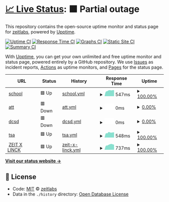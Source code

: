 # [📈 Live Status](https://up.zeit.cx): <!--live status--> **🟧 Partial outage**

This repository contains the open-source uptime monitor and status page for [zeitlabs](https://up.zeit.cx), powered by [Upptime](https://github.com/upptime/upptime).

[![Uptime CI](https://github.com/koj-co/upptime/workflows/Uptime%20CI/badge.svg)](https://github.com/koj-co/upptime/actions?query=workflow%3A%22Uptime+CI%22)
[![Response Time CI](https://github.com/koj-co/upptime/workflows/Response%20Time%20CI/badge.svg)](https://github.com/koj-co/upptime/actions?query=workflow%3A%22Response+Time+CI%22)
[![Graphs CI](https://github.com/koj-co/upptime/workflows/Graphs%20CI/badge.svg)](https://github.com/koj-co/upptime/actions?query=workflow%3A%22Graphs+CI%22)
[![Static Site CI](https://github.com/koj-co/upptime/workflows/Static%20Site%20CI/badge.svg)](https://github.com/koj-co/upptime/actions?query=workflow%3A%22Static+Site+CI%22)
[![Summary CI](https://github.com/koj-co/upptime/workflows/Summary%20CI/badge.svg)](https://github.com/koj-co/upptime/actions?query=workflow%3A%22Summary+CI%22)

With [Upptime](https://upptime.js.org), you can get your own unlimited and free uptime monitor and status page, powered entirely by a GitHub repository. We use [Issues](https://github.com/zeitlabs/uptime-checker/issues) as incident reports, [Actions](https://github.com/zeitlabs/uptime-checker/actions) as uptime monitors, and [Pages](https://up.zeit.cx) for the status page.

<!--start: status pages-->
<!-- This summary is generated by Upptime (https://github.com/upptime/upptime) -->
<!-- Do not edit this manually, your changes will be overwritten -->
<!-- prettier-ignore -->
| URL | Status | History | Response Time | Uptime |
| --- | ------ | ------- | ------------- | ------ |
| <img alt="" src="https://favicons.githubusercontent.com/sch.bikou.in" height="13"> [school](https://sch.bikou.in) | 🟩 Up | [school.yml](https://github.com/zeitlabs/uptime-checker/commits/HEAD/history/school.yml) | <details><summary><img alt="Response time graph" src="./graphs/school/response-time-week.png" height="20"> 547ms</summary><br><a href="https://up.zeit.cx/history/school"><img alt="Response time 528" src="https://img.shields.io/endpoint?url=https%3A%2F%2Fraw.githubusercontent.com%2Fzeitlabs%2Fuptime-checker%2FHEAD%2Fapi%2Fschool%2Fresponse-time.json"></a><br><a href="https://up.zeit.cx/history/school"><img alt="24-hour response time 540" src="https://img.shields.io/endpoint?url=https%3A%2F%2Fraw.githubusercontent.com%2Fzeitlabs%2Fuptime-checker%2FHEAD%2Fapi%2Fschool%2Fresponse-time-day.json"></a><br><a href="https://up.zeit.cx/history/school"><img alt="7-day response time 547" src="https://img.shields.io/endpoint?url=https%3A%2F%2Fraw.githubusercontent.com%2Fzeitlabs%2Fuptime-checker%2FHEAD%2Fapi%2Fschool%2Fresponse-time-week.json"></a><br><a href="https://up.zeit.cx/history/school"><img alt="30-day response time 514" src="https://img.shields.io/endpoint?url=https%3A%2F%2Fraw.githubusercontent.com%2Fzeitlabs%2Fuptime-checker%2FHEAD%2Fapi%2Fschool%2Fresponse-time-month.json"></a><br><a href="https://up.zeit.cx/history/school"><img alt="1-year response time 528" src="https://img.shields.io/endpoint?url=https%3A%2F%2Fraw.githubusercontent.com%2Fzeitlabs%2Fuptime-checker%2FHEAD%2Fapi%2Fschool%2Fresponse-time-year.json"></a></details> | <details><summary><a href="https://up.zeit.cx/history/school">100.00%</a></summary><a href="https://up.zeit.cx/history/school"><img alt="All-time uptime 100.00%" src="https://img.shields.io/endpoint?url=https%3A%2F%2Fraw.githubusercontent.com%2Fzeitlabs%2Fuptime-checker%2FHEAD%2Fapi%2Fschool%2Fuptime.json"></a><br><a href="https://up.zeit.cx/history/school"><img alt="24-hour uptime 100.00%" src="https://img.shields.io/endpoint?url=https%3A%2F%2Fraw.githubusercontent.com%2Fzeitlabs%2Fuptime-checker%2FHEAD%2Fapi%2Fschool%2Fuptime-day.json"></a><br><a href="https://up.zeit.cx/history/school"><img alt="7-day uptime 100.00%" src="https://img.shields.io/endpoint?url=https%3A%2F%2Fraw.githubusercontent.com%2Fzeitlabs%2Fuptime-checker%2FHEAD%2Fapi%2Fschool%2Fuptime-week.json"></a><br><a href="https://up.zeit.cx/history/school"><img alt="30-day uptime 100.00%" src="https://img.shields.io/endpoint?url=https%3A%2F%2Fraw.githubusercontent.com%2Fzeitlabs%2Fuptime-checker%2FHEAD%2Fapi%2Fschool%2Fuptime-month.json"></a><br><a href="https://up.zeit.cx/history/school"><img alt="1-year uptime 100.00%" src="https://img.shields.io/endpoint?url=https%3A%2F%2Fraw.githubusercontent.com%2Fzeitlabs%2Fuptime-checker%2FHEAD%2Fapi%2Fschool%2Fuptime-year.json"></a></details>
| <img alt="" src="https://favicons.githubusercontent.com/att.bikou.in" height="13"> [att](https://att.bikou.in) | 🟥 Down | [att.yml](https://github.com/zeitlabs/uptime-checker/commits/HEAD/history/att.yml) | <details><summary><img alt="Response time graph" src="./graphs/att/response-time-week.png" height="20"> 0ms</summary><br><a href="https://up.zeit.cx/history/att"><img alt="Response time 533" src="https://img.shields.io/endpoint?url=https%3A%2F%2Fraw.githubusercontent.com%2Fzeitlabs%2Fuptime-checker%2FHEAD%2Fapi%2Fatt%2Fresponse-time.json"></a><br><a href="https://up.zeit.cx/history/att"><img alt="24-hour response time 0" src="https://img.shields.io/endpoint?url=https%3A%2F%2Fraw.githubusercontent.com%2Fzeitlabs%2Fuptime-checker%2FHEAD%2Fapi%2Fatt%2Fresponse-time-day.json"></a><br><a href="https://up.zeit.cx/history/att"><img alt="7-day response time 0" src="https://img.shields.io/endpoint?url=https%3A%2F%2Fraw.githubusercontent.com%2Fzeitlabs%2Fuptime-checker%2FHEAD%2Fapi%2Fatt%2Fresponse-time-week.json"></a><br><a href="https://up.zeit.cx/history/att"><img alt="30-day response time 0" src="https://img.shields.io/endpoint?url=https%3A%2F%2Fraw.githubusercontent.com%2Fzeitlabs%2Fuptime-checker%2FHEAD%2Fapi%2Fatt%2Fresponse-time-month.json"></a><br><a href="https://up.zeit.cx/history/att"><img alt="1-year response time 533" src="https://img.shields.io/endpoint?url=https%3A%2F%2Fraw.githubusercontent.com%2Fzeitlabs%2Fuptime-checker%2FHEAD%2Fapi%2Fatt%2Fresponse-time-year.json"></a></details> | <details><summary><a href="https://up.zeit.cx/history/att">0.00%</a></summary><a href="https://up.zeit.cx/history/att"><img alt="All-time uptime 75.28%" src="https://img.shields.io/endpoint?url=https%3A%2F%2Fraw.githubusercontent.com%2Fzeitlabs%2Fuptime-checker%2FHEAD%2Fapi%2Fatt%2Fuptime.json"></a><br><a href="https://up.zeit.cx/history/att"><img alt="24-hour uptime 0.00%" src="https://img.shields.io/endpoint?url=https%3A%2F%2Fraw.githubusercontent.com%2Fzeitlabs%2Fuptime-checker%2FHEAD%2Fapi%2Fatt%2Fuptime-day.json"></a><br><a href="https://up.zeit.cx/history/att"><img alt="7-day uptime 0.00%" src="https://img.shields.io/endpoint?url=https%3A%2F%2Fraw.githubusercontent.com%2Fzeitlabs%2Fuptime-checker%2FHEAD%2Fapi%2Fatt%2Fuptime-week.json"></a><br><a href="https://up.zeit.cx/history/att"><img alt="30-day uptime 1.38%" src="https://img.shields.io/endpoint?url=https%3A%2F%2Fraw.githubusercontent.com%2Fzeitlabs%2Fuptime-checker%2FHEAD%2Fapi%2Fatt%2Fuptime-month.json"></a><br><a href="https://up.zeit.cx/history/att"><img alt="1-year uptime 74.31%" src="https://img.shields.io/endpoint?url=https%3A%2F%2Fraw.githubusercontent.com%2Fzeitlabs%2Fuptime-checker%2FHEAD%2Fapi%2Fatt%2Fuptime-year.json"></a></details>
| <img alt="" src="https://favicons.githubusercontent.com/dcsd.bikou.in" height="13"> [dcsd](https://dcsd.bikou.in) | 🟥 Down | [dcsd.yml](https://github.com/zeitlabs/uptime-checker/commits/HEAD/history/dcsd.yml) | <details><summary><img alt="Response time graph" src="./graphs/dcsd/response-time-week.png" height="20"> 0ms</summary><br><a href="https://up.zeit.cx/history/dcsd"><img alt="Response time 523" src="https://img.shields.io/endpoint?url=https%3A%2F%2Fraw.githubusercontent.com%2Fzeitlabs%2Fuptime-checker%2FHEAD%2Fapi%2Fdcsd%2Fresponse-time.json"></a><br><a href="https://up.zeit.cx/history/dcsd"><img alt="24-hour response time 0" src="https://img.shields.io/endpoint?url=https%3A%2F%2Fraw.githubusercontent.com%2Fzeitlabs%2Fuptime-checker%2FHEAD%2Fapi%2Fdcsd%2Fresponse-time-day.json"></a><br><a href="https://up.zeit.cx/history/dcsd"><img alt="7-day response time 0" src="https://img.shields.io/endpoint?url=https%3A%2F%2Fraw.githubusercontent.com%2Fzeitlabs%2Fuptime-checker%2FHEAD%2Fapi%2Fdcsd%2Fresponse-time-week.json"></a><br><a href="https://up.zeit.cx/history/dcsd"><img alt="30-day response time 0" src="https://img.shields.io/endpoint?url=https%3A%2F%2Fraw.githubusercontent.com%2Fzeitlabs%2Fuptime-checker%2FHEAD%2Fapi%2Fdcsd%2Fresponse-time-month.json"></a><br><a href="https://up.zeit.cx/history/dcsd"><img alt="1-year response time 521" src="https://img.shields.io/endpoint?url=https%3A%2F%2Fraw.githubusercontent.com%2Fzeitlabs%2Fuptime-checker%2FHEAD%2Fapi%2Fdcsd%2Fresponse-time-year.json"></a></details> | <details><summary><a href="https://up.zeit.cx/history/dcsd">0.00%</a></summary><a href="https://up.zeit.cx/history/dcsd"><img alt="All-time uptime 75.28%" src="https://img.shields.io/endpoint?url=https%3A%2F%2Fraw.githubusercontent.com%2Fzeitlabs%2Fuptime-checker%2FHEAD%2Fapi%2Fdcsd%2Fuptime.json"></a><br><a href="https://up.zeit.cx/history/dcsd"><img alt="24-hour uptime 0.00%" src="https://img.shields.io/endpoint?url=https%3A%2F%2Fraw.githubusercontent.com%2Fzeitlabs%2Fuptime-checker%2FHEAD%2Fapi%2Fdcsd%2Fuptime-day.json"></a><br><a href="https://up.zeit.cx/history/dcsd"><img alt="7-day uptime 0.00%" src="https://img.shields.io/endpoint?url=https%3A%2F%2Fraw.githubusercontent.com%2Fzeitlabs%2Fuptime-checker%2FHEAD%2Fapi%2Fdcsd%2Fuptime-week.json"></a><br><a href="https://up.zeit.cx/history/dcsd"><img alt="30-day uptime 1.38%" src="https://img.shields.io/endpoint?url=https%3A%2F%2Fraw.githubusercontent.com%2Fzeitlabs%2Fuptime-checker%2FHEAD%2Fapi%2Fdcsd%2Fuptime-month.json"></a><br><a href="https://up.zeit.cx/history/dcsd"><img alt="1-year uptime 74.31%" src="https://img.shields.io/endpoint?url=https%3A%2F%2Fraw.githubusercontent.com%2Fzeitlabs%2Fuptime-checker%2FHEAD%2Fapi%2Fdcsd%2Fuptime-year.json"></a></details>
| <img alt="" src="https://favicons.githubusercontent.com/tsa-dev.bikou.in" height="13"> [tsa](https://tsa-dev.bikou.in) | 🟩 Up | [tsa.yml](https://github.com/zeitlabs/uptime-checker/commits/HEAD/history/tsa.yml) | <details><summary><img alt="Response time graph" src="./graphs/tsa/response-time-week.png" height="20"> 548ms</summary><br><a href="https://up.zeit.cx/history/tsa"><img alt="Response time 522" src="https://img.shields.io/endpoint?url=https%3A%2F%2Fraw.githubusercontent.com%2Fzeitlabs%2Fuptime-checker%2FHEAD%2Fapi%2Ftsa%2Fresponse-time.json"></a><br><a href="https://up.zeit.cx/history/tsa"><img alt="24-hour response time 540" src="https://img.shields.io/endpoint?url=https%3A%2F%2Fraw.githubusercontent.com%2Fzeitlabs%2Fuptime-checker%2FHEAD%2Fapi%2Ftsa%2Fresponse-time-day.json"></a><br><a href="https://up.zeit.cx/history/tsa"><img alt="7-day response time 548" src="https://img.shields.io/endpoint?url=https%3A%2F%2Fraw.githubusercontent.com%2Fzeitlabs%2Fuptime-checker%2FHEAD%2Fapi%2Ftsa%2Fresponse-time-week.json"></a><br><a href="https://up.zeit.cx/history/tsa"><img alt="30-day response time 517" src="https://img.shields.io/endpoint?url=https%3A%2F%2Fraw.githubusercontent.com%2Fzeitlabs%2Fuptime-checker%2FHEAD%2Fapi%2Ftsa%2Fresponse-time-month.json"></a><br><a href="https://up.zeit.cx/history/tsa"><img alt="1-year response time 521" src="https://img.shields.io/endpoint?url=https%3A%2F%2Fraw.githubusercontent.com%2Fzeitlabs%2Fuptime-checker%2FHEAD%2Fapi%2Ftsa%2Fresponse-time-year.json"></a></details> | <details><summary><a href="https://up.zeit.cx/history/tsa">100.00%</a></summary><a href="https://up.zeit.cx/history/tsa"><img alt="All-time uptime 100.00%" src="https://img.shields.io/endpoint?url=https%3A%2F%2Fraw.githubusercontent.com%2Fzeitlabs%2Fuptime-checker%2FHEAD%2Fapi%2Ftsa%2Fuptime.json"></a><br><a href="https://up.zeit.cx/history/tsa"><img alt="24-hour uptime 100.00%" src="https://img.shields.io/endpoint?url=https%3A%2F%2Fraw.githubusercontent.com%2Fzeitlabs%2Fuptime-checker%2FHEAD%2Fapi%2Ftsa%2Fuptime-day.json"></a><br><a href="https://up.zeit.cx/history/tsa"><img alt="7-day uptime 100.00%" src="https://img.shields.io/endpoint?url=https%3A%2F%2Fraw.githubusercontent.com%2Fzeitlabs%2Fuptime-checker%2FHEAD%2Fapi%2Ftsa%2Fuptime-week.json"></a><br><a href="https://up.zeit.cx/history/tsa"><img alt="30-day uptime 100.00%" src="https://img.shields.io/endpoint?url=https%3A%2F%2Fraw.githubusercontent.com%2Fzeitlabs%2Fuptime-checker%2FHEAD%2Fapi%2Ftsa%2Fuptime-month.json"></a><br><a href="https://up.zeit.cx/history/tsa"><img alt="1-year uptime 100.00%" src="https://img.shields.io/endpoint?url=https%3A%2F%2Fraw.githubusercontent.com%2Fzeitlabs%2Fuptime-checker%2FHEAD%2Fapi%2Ftsa%2Fuptime-year.json"></a></details>
| <img alt="" src="https://favicons.githubusercontent.com/www.zeitxlinck.com" height="13"> [ZEIT X LINCK](https://www.zeitxlinck.com) | 🟩 Up | [zeit-x-linck.yml](https://github.com/zeitlabs/uptime-checker/commits/HEAD/history/zeit-x-linck.yml) | <details><summary><img alt="Response time graph" src="./graphs/zeit-x-linck/response-time-week.png" height="20"> 737ms</summary><br><a href="https://up.zeit.cx/history/zeit-x-linck"><img alt="Response time 686" src="https://img.shields.io/endpoint?url=https%3A%2F%2Fraw.githubusercontent.com%2Fzeitlabs%2Fuptime-checker%2FHEAD%2Fapi%2Fzeit-x-linck%2Fresponse-time.json"></a><br><a href="https://up.zeit.cx/history/zeit-x-linck"><img alt="24-hour response time 759" src="https://img.shields.io/endpoint?url=https%3A%2F%2Fraw.githubusercontent.com%2Fzeitlabs%2Fuptime-checker%2FHEAD%2Fapi%2Fzeit-x-linck%2Fresponse-time-day.json"></a><br><a href="https://up.zeit.cx/history/zeit-x-linck"><img alt="7-day response time 737" src="https://img.shields.io/endpoint?url=https%3A%2F%2Fraw.githubusercontent.com%2Fzeitlabs%2Fuptime-checker%2FHEAD%2Fapi%2Fzeit-x-linck%2Fresponse-time-week.json"></a><br><a href="https://up.zeit.cx/history/zeit-x-linck"><img alt="30-day response time 674" src="https://img.shields.io/endpoint?url=https%3A%2F%2Fraw.githubusercontent.com%2Fzeitlabs%2Fuptime-checker%2FHEAD%2Fapi%2Fzeit-x-linck%2Fresponse-time-month.json"></a><br><a href="https://up.zeit.cx/history/zeit-x-linck"><img alt="1-year response time 685" src="https://img.shields.io/endpoint?url=https%3A%2F%2Fraw.githubusercontent.com%2Fzeitlabs%2Fuptime-checker%2FHEAD%2Fapi%2Fzeit-x-linck%2Fresponse-time-year.json"></a></details> | <details><summary><a href="https://up.zeit.cx/history/zeit-x-linck">100.00%</a></summary><a href="https://up.zeit.cx/history/zeit-x-linck"><img alt="All-time uptime 100.00%" src="https://img.shields.io/endpoint?url=https%3A%2F%2Fraw.githubusercontent.com%2Fzeitlabs%2Fuptime-checker%2FHEAD%2Fapi%2Fzeit-x-linck%2Fuptime.json"></a><br><a href="https://up.zeit.cx/history/zeit-x-linck"><img alt="24-hour uptime 100.00%" src="https://img.shields.io/endpoint?url=https%3A%2F%2Fraw.githubusercontent.com%2Fzeitlabs%2Fuptime-checker%2FHEAD%2Fapi%2Fzeit-x-linck%2Fuptime-day.json"></a><br><a href="https://up.zeit.cx/history/zeit-x-linck"><img alt="7-day uptime 100.00%" src="https://img.shields.io/endpoint?url=https%3A%2F%2Fraw.githubusercontent.com%2Fzeitlabs%2Fuptime-checker%2FHEAD%2Fapi%2Fzeit-x-linck%2Fuptime-week.json"></a><br><a href="https://up.zeit.cx/history/zeit-x-linck"><img alt="30-day uptime 100.00%" src="https://img.shields.io/endpoint?url=https%3A%2F%2Fraw.githubusercontent.com%2Fzeitlabs%2Fuptime-checker%2FHEAD%2Fapi%2Fzeit-x-linck%2Fuptime-month.json"></a><br><a href="https://up.zeit.cx/history/zeit-x-linck"><img alt="1-year uptime 100.00%" src="https://img.shields.io/endpoint?url=https%3A%2F%2Fraw.githubusercontent.com%2Fzeitlabs%2Fuptime-checker%2FHEAD%2Fapi%2Fzeit-x-linck%2Fuptime-year.json"></a></details>

<!--end: status pages-->

[**Visit our status website →**](https://up.zeit.cx)

## 📄 License

- Code: [MIT](./LICENSE) © [zeitlabs](https://up.zeit.cx)
- Data in the `./history` directory: [Open Database License](https://opendatacommons.org/licenses/odbl/1-0/)
